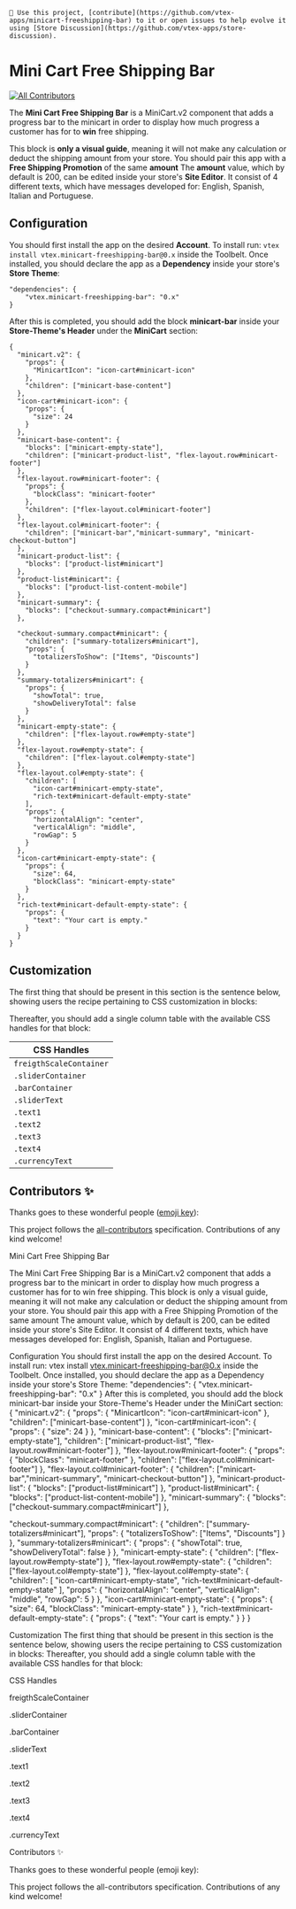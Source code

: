 `📢 Use this project, [contribute](https://github.com/vtex-apps/minicart-freeshipping-bar) to it or open issues to help evolve it using [Store Discussion](https://github.com/vtex-apps/store-discussion).`

# Mini Cart Free Shipping Bar

<!-- ALL-CONTRIBUTORS-BADGE:START - Do not remove or modify this section -->
[![All Contributors](https://img.shields.io/badge/all_contributors-0-orange.svg?style=flat-square)](#contributors-)
<!-- ALL-CONTRIBUTORS-BADGE:END -->

The **Mini Cart Free Shipping Bar** is a MiniCart.v2 component that adds a progress bar to the minicart in order to display how much progress a customer has for to **win** free shipping. 

This block is **only a visual guide**, meaning it will not make any calculation or deduct the shipping amount from your store. You should pair this app with a **Free Shipping Promotion** of the same **amount**
The **amount** value, which by default is 200, can be edited inside your store's **Site Editor**. 
It consist of 4 different texts, which have messages developed for: English, Spanish, Italian and Portuguese. 

## Configuration
You should first install the app on the desired **Account**. To install run: `vtex install vtex.minicart-freeshipping-bar@0.x` inside the Toolbelt. 
Once installed, you should declare the app as a **Dependency** inside your store's **Store Theme**:
```
"dependencies": { 
    "vtex.minicart-freeshipping-bar": "0.x"
}
```

After this is completed, you should add the block **minicart-bar** inside your **Store-Theme's Header** under the **MiniCart** section:
```
{
  "minicart.v2": {
    "props": {
      "MinicartIcon": "icon-cart#minicart-icon"
    },
    "children": ["minicart-base-content"]
  },
  "icon-cart#minicart-icon": {
    "props": {
      "size": 24
    }
  },
  "minicart-base-content": {
    "blocks": ["minicart-empty-state"],
    "children": ["minicart-product-list", "flex-layout.row#minicart-footer"]
  },
  "flex-layout.row#minicart-footer": {
    "props": {
      "blockClass": "minicart-footer"
    },
    "children": ["flex-layout.col#minicart-footer"]
  },
  "flex-layout.col#minicart-footer": {
    "children": ["minicart-bar","minicart-summary", "minicart-checkout-button"]
  },
  "minicart-product-list": {
    "blocks": ["product-list#minicart"]
  },
  "product-list#minicart": {
    "blocks": ["product-list-content-mobile"]
  },
  "minicart-summary": {
    "blocks": ["checkout-summary.compact#minicart"]
  },

  "checkout-summary.compact#minicart": {
    "children": ["summary-totalizers#minicart"],
    "props": {
      "totalizersToShow": ["Items", "Discounts"]
    }
  },
  "summary-totalizers#minicart": {
    "props": {
      "showTotal": true,
      "showDeliveryTotal": false
    }
  },
  "minicart-empty-state": {
    "children": ["flex-layout.row#empty-state"]
  },
  "flex-layout.row#empty-state": {
    "children": ["flex-layout.col#empty-state"]
  },
  "flex-layout.col#empty-state": {
    "children": [
      "icon-cart#minicart-empty-state",
      "rich-text#minicart-default-empty-state"
    ],
    "props": {
      "horizontalAlign": "center",
      "verticalAlign": "middle",
      "rowGap": 5
    }
  },
  "icon-cart#minicart-empty-state": {
    "props": {
      "size": 64,
      "blockClass": "minicart-empty-state"
    }
  },
  "rich-text#minicart-default-empty-state": {
    "props": {
      "text": "Your cart is empty."
    }
  }
}
```
## Customization

The first thing that should be present in this section is the sentence below, showing users the recipe pertaining to CSS customization in blocks:

Thereafter, you should add a single column table with the available CSS handles for that block:

| CSS Handles |
| ----------- | 
| `freigthScaleContainer` | 
| `.sliderContainer` | 
| `.barContainer` | 
| `.sliderText` | 
| `.text1` |
| `.text2` |
| `.text3` |
| `.text4` |
| `.currencyText` |

## Contributors ✨

Thanks goes to these wonderful people ([emoji key](https://allcontributors.org/docs/en/emoji-key)):

<!-- ALL-CONTRIBUTORS-LIST:START - Do not remove or modify this section -->
<!-- prettier-ignore-start -->
<!-- markdownlint-disable -->
<!-- markdownlint-enable -->
<!-- prettier-ignore-end -->
<!-- ALL-CONTRIBUTORS-LIST:END -->

This project follows the [all-contributors](https://github.com/all-contributors/all-contributors) specification. Contributions of any kind welcome!

Mini Cart Free Shipping Bar



The Mini Cart Free Shipping Bar is a MiniCart.v2 component that adds a progress bar to the minicart in order to display how much progress a customer has for to win free shipping.
This block is only a visual guide, meaning it will not make any calculation or deduct the shipping amount from your store. You should pair this app with a Free Shipping Promotion of the same amount
The amount value, which by default is 200, can be edited inside your store's Site Editor.
It consist of 4 different texts, which have messages developed for: English, Spanish, Italian and Portuguese.

Configuration
You should first install the app on the desired Account. To install run: vtex install vtex.minicart-freeshipping-bar@0.x inside the Toolbelt.
Once installed, you should declare the app as a Dependency inside your store's Store Theme:
"dependencies": { 
    "vtex.minicart-freeshipping-bar": "0.x"
}
After this is completed, you should add the block minicart-bar inside your Store-Theme's Header under the MiniCart section:
{
  "minicart.v2": {
    "props": {
      "MinicartIcon": "icon-cart#minicart-icon"
    },
    "children": ["minicart-base-content"]
  },
  "icon-cart#minicart-icon": {
    "props": {
      "size": 24
    }
  },
  "minicart-base-content": {
    "blocks": ["minicart-empty-state"],
    "children": ["minicart-product-list", "flex-layout.row#minicart-footer"]
  },
  "flex-layout.row#minicart-footer": {
    "props": {
      "blockClass": "minicart-footer"
    },
    "children": ["flex-layout.col#minicart-footer"]
  },
  "flex-layout.col#minicart-footer": {
    "children": ["minicart-bar","minicart-summary", "minicart-checkout-button"]
  },
  "minicart-product-list": {
    "blocks": ["product-list#minicart"]
  },
  "product-list#minicart": {
    "blocks": ["product-list-content-mobile"]
  },
  "minicart-summary": {
    "blocks": ["checkout-summary.compact#minicart"]
  },

  "checkout-summary.compact#minicart": {
    "children": ["summary-totalizers#minicart"],
    "props": {
      "totalizersToShow": ["Items", "Discounts"]
    }
  },
  "summary-totalizers#minicart": {
    "props": {
      "showTotal": true,
      "showDeliveryTotal": false
    }
  },
  "minicart-empty-state": {
    "children": ["flex-layout.row#empty-state"]
  },
  "flex-layout.row#empty-state": {
    "children": ["flex-layout.col#empty-state"]
  },
  "flex-layout.col#empty-state": {
    "children": [
      "icon-cart#minicart-empty-state",
      "rich-text#minicart-default-empty-state"
    ],
    "props": {
      "horizontalAlign": "center",
      "verticalAlign": "middle",
      "rowGap": 5
    }
  },
  "icon-cart#minicart-empty-state": {
    "props": {
      "size": 64,
      "blockClass": "minicart-empty-state"
    }
  },
  "rich-text#minicart-default-empty-state": {
    "props": {
      "text": "Your cart is empty."
    }
  }
}

Customization
The first thing that should be present in this section is the sentence below, showing users the recipe pertaining to CSS customization in blocks:
Thereafter, you should add a single column table with the available CSS handles for that block:



CSS Handles




freigthScaleContainer


.sliderContainer


.barContainer


.sliderText


.text1


.text2


.text3


.text4


.currencyText




Contributors ✨

Thanks goes to these wonderful people (emoji key):






This project follows the all-contributors specification. Contributions of any kind welcome!